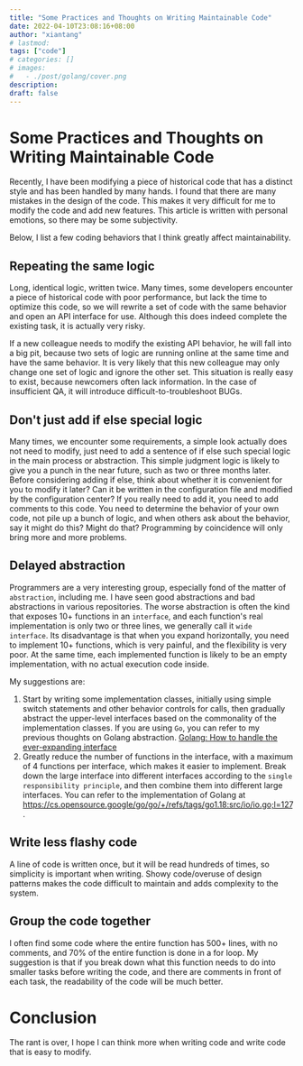 ```yaml
---
title: "Some Practices and Thoughts on Writing Maintainable Code"
date: 2022-04-10T23:08:16+08:00
author: "xiantang"
# lastmod: 
tags: ["code"]
# categories: []
# images:
#   - ./post/golang/cover.png
description:
draft: false
---
```


# Some Practices and Thoughts on Writing Maintainable Code

Recently, I have been modifying a piece of historical code that has a distinct style and has been handled by many hands. I found that there are many mistakes in the design of the code. This makes it very difficult for me to modify the code and add new features. This article is written with personal emotions, so there may be some subjectivity.

Below, I list a few coding behaviors that I think greatly affect maintainability.

## Repeating the same logic

Long, identical logic, written twice. Many times, some developers encounter a piece of historical code with poor performance, but lack the time to optimize this code, so we will rewrite a set of code with the same behavior and open an API interface for use. Although this does indeed complete the existing task, it is actually very risky.

If a new colleague needs to modify the existing API behavior, he will fall into a big pit, because two sets of logic are running online at the same time and have the same behavior. It is very likely that this new colleague may only change one set of logic and ignore the other set. This situation is really easy to exist, because newcomers often lack information. In the case of insufficient QA, it will introduce difficult-to-troubleshoot BUGs.

## Don't just add if else special logic

Many times, we encounter some requirements, a simple look actually does not need to modify, just need to add a sentence of if else such special logic in the main process or abstraction.
This simple judgment logic is likely to give you a punch in the near future, such as two or three months later.
Before considering adding if else, think about whether it is convenient for you to modify it later? Can it be written in the configuration file and modified by the configuration center?
If you really need to add it, you need to add comments to this code. You need to determine the behavior of your own code, not pile up a bunch of logic, and when others ask about the behavior, say it might do this? Might do that? 
Programming by coincidence will only bring more and more problems.

## Delayed abstraction

Programmers are a very interesting group, especially fond of the matter of `abstraction`, including me. I have seen good abstractions and bad abstractions in various repositories. The worse abstraction is often the kind that exposes 10+ functions in an `interface`, and each function's real implementation is only two or three lines, we generally call it `wide interface`. Its disadvantage is that when you expand horizontally, you need to implement 10+ functions, which is very painful, and the flexibility is very poor. At the same time, each implemented function is likely to be an empty implementation, with no actual execution code inside.

My suggestions are:

1. Start by writing some implementation classes, initially using simple switch statements and other behavior controls for calls, then gradually abstract the upper-level interfaces based on the commonality of the implementation classes. If you are using `Go`, you can refer to my previous thoughts on Golang abstraction. [Golang: How to handle the ever-expanding interface](https://vim0.com/post/how_to_fix_big_interface/)
2. Greatly reduce the number of functions in the interface, with a maximum of 4 functions per interface, which makes it easier to implement. Break down the large interface into different interfaces according to the `single responsibility principle`, and then combine them into different large interfaces. You can refer to the implementation of Golang at https://cs.opensource.google/go/go/+/refs/tags/go1.18:src/io/io.go;l=127.

## Write less flashy code

A line of code is written once, but it will be read hundreds of times, so simplicity is important when writing. Showy code/overuse of design patterns makes the code difficult to maintain and adds complexity to the system.

## Group the code together

I often find some code where the entire function has 500+ lines, with no comments, and 70% of the entire function is done in a for loop.
My suggestion is that if you break down what this function needs to do into smaller tasks before writing the code, and there are comments in front of each task, the readability of the code will be much better.


# Conclusion

The rant is over, I hope I can think more when writing code and write code that is easy to modify.
